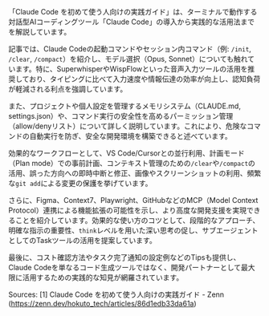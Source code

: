 「Claude Code を初めて使う人向けの実践ガイド」は、ターミナルで動作する対話型AIコーディングツール「Claude Code」の導入から実践的な活用法までを解説しています。

記事では、Claude Codeの起動コマンドやセッション内コマンド（例: `/init`, `/clear`, `/compact`）を紹介し、モデル選択（Opus, Sonnet）についても触れています。特に、SuperwhisperやWispFlowといった音声入力ツールの活用を推奨しており、タイピングに比べて入力速度や情報伝達の効率が向上し、認知負荷が軽減される利点を強調しています。

また、プロジェクトや個人設定を管理するメモリシステム（CLAUDE.md, settings.json）や、コマンド実行の安全性を高めるパーミッション管理（allow/denyリスト）について詳しく説明しています。これにより、危険なコマンドの自動実行を防ぎ、安全な開発環境を構築できると述べています。

効果的なワークフローとして、VS Code/Cursorとの並行利用、計画モード（Plan mode）での事前計画、コンテキスト管理のための`/clear`や`/compact`の活用、誤った方向への即時中断と修正、画像やスクリーンショットの利用、頻繁な`git add`による変更の保護を挙げています。

さらに、Figma、Context7、Playwright、GitHubなどのMCP（Model Context Protocol）連携による機能拡張の可能性を示し、より高度な開発支援を実現できることを紹介しています。効果的な使い方のコツとして、段階的なアプローチ、明確な指示の重要性、`think`レベルを用いた深い思考の促し、サブエージェントとしてのTaskツールの活用を提案しています。

最後に、コスト確認方法やタスク完了通知の設定例などのTipsも提供し、Claude Codeを単なるコード生成ツールではなく、開発パートナーとして最大限に活用するための実践的な知見が網羅されています。

Sources:
[1] Claude Code を初めて使う人向けの実践ガイド - Zenn (https://zenn.dev/hokuto_tech/articles/86d1edb33da61a)